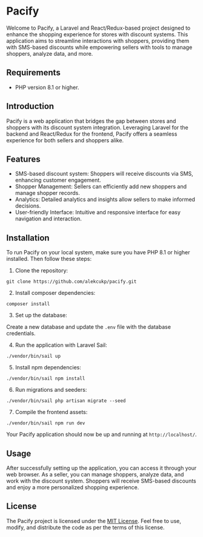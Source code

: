 # Pacify

Welcome to Pacify, a Laravel and React/Redux-based project designed to enhance the shopping experience for stores with discount systems. This application aims to streamline interactions with shoppers, providing them with SMS-based discounts while empowering sellers with tools to manage shoppers, analyze data, and more.

## Requirements

- PHP version 8.1 or higher.

## Introduction

Pacify is a web application that bridges the gap between stores and shoppers with its discount system integration. Leveraging Laravel for the backend and React/Redux for the frontend, Pacify offers a seamless experience for both sellers and shoppers alike.

## Features

- SMS-based discount system: Shoppers will receive discounts via SMS, enhancing customer engagement.
- Shopper Management: Sellers can efficiently add new shoppers and manage shopper records.
- Analytics: Detailed analytics and insights allow sellers to make informed decisions.
- User-friendly Interface: Intuitive and responsive interface for easy navigation and interaction.

## Installation

To run Pacify on your local system, make sure you have PHP 8.1 or higher installed. Then follow these steps:

1. Clone the repository:

`git clone https://github.com/alekcukp/pacify.git`

2. Install composer dependencies:

`composer install`

3. Set up the database:

Create a new database and update the `.env` file with the database credentials.

4. Run the application with Laravel Sail:

`./vendor/bin/sail up`

5. Install npm dependencies:

`./vendor/bin/sail npm install`

6. Run migrations and seeders:

`./vendor/bin/sail php artisan migrate --seed`

7. Compile the frontend assets:

`./vendor/bin/sail npm run dev`

Your Pacify application should now be up and running at `http://localhost/`.

## Usage

After successfully setting up the application, you can access it through your web browser. As a seller, you can manage shoppers, analyze data, and work with the discount system. Shoppers will receive SMS-based discounts and enjoy a more personalized shopping experience.

## License

The Pacify project is licensed under the [MIT License](https://opensource.org/license/mit/). Feel free to use, modify, and distribute the code as per the terms of this license.
